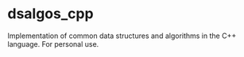# dsalgos_cpp
Implementation of common data structures and algorithms in the C++ language. For personal use.
